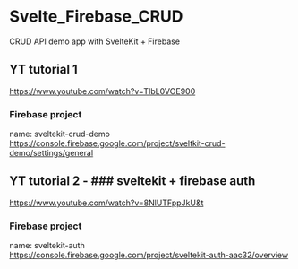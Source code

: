 # Svelte_Firebase_CRUD

CRUD API demo app with SvelteKit + Firebase

## YT tutorial 1

https://www.youtube.com/watch?v=TIbL0VOE900

### Firebase project

name: sveltekit-crud-demo  
https://console.firebase.google.com/project/sveltkit-crud-demo/settings/general

## YT tutorial 2 - ### sveltekit + firebase auth

https://www.youtube.com/watch?v=8NlUTFppJkU&t

### Firebase project

name: sveltekit-auth  
https://console.firebase.google.com/project/sveltekit-auth-aac32/overview
